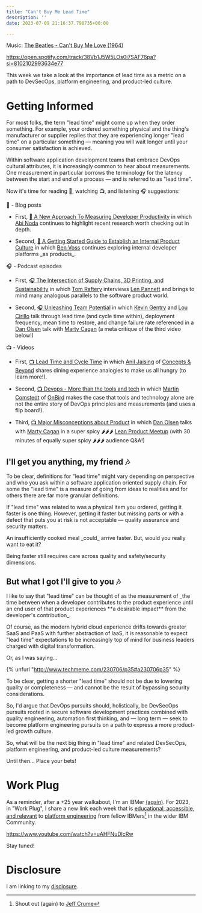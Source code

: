 ```yaml
---
title: "Can't Buy Me Lead Time"
description: ''
date: 2023-07-09 21:16:37.798735+00:00

---
```


 

Music: [The Beatles - Can't Buy Me Love (1964)](https://www.youtube.com/watch?v=TBSpmoA8V78)

https://open.spotify.com/track/38Vb1J5W5LOs0i7SAF76pa?si=8102102993634e77

This week we take a look at the importance of lead time as a metric on a path to DevSecOps, platform engineering, and product-led culture.

# Getting Informed

For most folks, the term "lead time" might come up when they order something. For example, your ordered something physical and the thing's manufacturer or supplier replies that they are experiencing longer "lead time" on a particular something — meaning you will wait longer until your consumer satisfaction is achieved.

Within software application development teams that embrace DevOps cultural attributes, it is increasingly common to hear about measurements. One measurement in particular borrows the terminology for the latency between the start and end of a process — and is referred to as "lead time".

Now it's time for reading 📖, watching 📺, and listening 🎧 suggestions:

📖 - Blog posts

- First, [📖 A New Approach To Measuring Developer Productivity](https://newsletter.abinoda.com/p/measuring-developer-productivity) in which [Abi Noda](https://www.linkedin.com/in/abinoda/) continues to highlight recent research worth checking out in depth.

- Second, [📖 A Getting Started Guide to Establish an Internal Product Culture](https://platformengineering.substack.com/p/a-getting-started-guide-to-establish) in which [Ben Voss](https://www.linkedin.com/in/bwvoss/) continues exploring internal developer platforms \_as products\_.

🎧 - Podcast episodes

- First, [🎧 The Intersection of Supply Chains, 3D Printing, and Sustainability](https://www.digitalsupplychainpodcast.com/354320/13166690-the-intersection-of-supply-chains-3d-printing-and-sustainability-a-chat-with-len-pannett) in which [Tom Raftery](https://www.linkedin.com/in/tomraftery/) interviews [Len Pannett](https://www.linkedin.com/in/lenpannett/) and brings to mind many analogous parallels to the software product world.

- Second, [🎧 Unleashing Team Potential](https://open.spotify.com/episode/7tFrQx62ZpLKnvWwcAS6QZ?si=cYyVFrhdSnSx2WDgN8FgbA) in which [Kevin Gentry](https://www.linkedin.com/in/kevingentry/) and [Lou Cirillo](https://www.linkedin.com/in/louis-cirillo/) talk through lead time (and cycle time within), deployment frequency, mean time to restore, and change failure rate referenced in a [Dan Olsen](https://www.linkedin.com/in/danolsen98/) talk with [Marty Cagan](https://www.linkedin.com/in/cagan/) (a meta critique of the third video below!)

📺 - Videos

- First, [📺 Lead Time and Cycle Time](https://www.youtube.com/watch?v=XmMgUq-4MHw) in which [Anil Jaising](https://www.linkedin.com/in/aniljaising/) of [Concepts & Beyond](https://conceptsandbeyond.com) shares dining experience analogies to make us all hungry (to learn more!).

- Second, [📺 Devops - More than the tools and tech](https://www.youtube.com/watch?v=WwOqHjPXqQ0) in which [Martin Comstedt](https://www.linkedin.com/in/martincomstedt/) of [OnBird](https://www.onbird.se/) makes the case that tools and technology alone are not the entire story of DevOps principles and measurements (and uses a flip board!).

- Third, [📺 Major Misconceptions about Product](https://www.youtube.com/watch?v=gAUaciDqimw) in which [Dan Olsen](https://www.linkedin.com/in/danolsen98/) talks with [Marty Cagan](https://www.linkedin.com/in/cagan/) in a super spicy 🌶️🌶️🌶️ [Lean Product Meetup](https://dan-olsen.com/meetup/) (with 30 minutes of equally super spicy 🌶️🌶️🌶️ audience Q&A!)

## I'll get you anything, my friend 🎶

To be clear, definitions for "lead time" might vary depending on perspective and who you ask within a software application oriented supply chain. For some the "lead time" is a measure of going from ideas to realities and for others there are far more granular definitions.

If "lead time" was related to was a physical item you ordered, getting it faster is one thing. However, getting it faster but missing parts or with a defect that puts you at risk is not acceptable — quality assurance and security matters.

An insufficiently cooked meal \_could\_ arrive faster. But, would you really want to eat it?

Being faster still requires care across quality and safety/security dimensions. 

## But what I got I'll give to you 🎶

I like to say that "lead time" can be thought of as the measurement of \_the time between when a developer contributes to the product experience until an end user of that product experiences \*\*a desirable impact\*\* from the developer's contribution\_. 

Of course, as the modern hybrid cloud experience drifts towards greater SaaS and PaaS with further abstraction of IaaS, it is reasonable to expect "lead time" expectations to be increasingly top of mind for business leaders charged with digital transformation.

Or, as I was saying...



{% unfurl "http://www.techmeme.com/230706/p35#a230706p35" %}

To be clear, getting a shorter "lead time" should not be due to lowering quality or completeness — and cannot be the result of bypassing security considerations. 

So, I'd argue that DevOps pursuits should, holistically, be DevSecOps pursuits rooted in secure software development practices combined with quality engineering, automation first thinking, and — long term — seek to become platform engineering pursuits on a path to express a more product-led growth culture.

So, what will be the next big thing in "lead time" and related DevSecOps, platform engineering, and product-led culture measurements?

Until then… Place your bets!

# Work Plug

As a reminder, after a +25 year walkabout, I'm an IBMer [(again)](https://jaycuthrell.com/about/). For 2023, in "Work Plug", I share a new link each week that is [educational, accessible, and relevant](https://www.youtube.com/watch?v=uAHFNuDlcRw) to [platform engineering](https://www.ibm.com/consulting/platform-engineering-services) from fellow IBMers[^IBMer] in the wider IBM Community.

https://www.youtube.com/watch?v=uAHFNuDlcRw

Stay tuned!

# Disclosure

I am linking to my [disclosure](https://jaycuthrell.com/disclosure/).

[^IBMer]: Shout out (again) to [Jeff Crume](https://www.linkedin.com/in/jeffcrume/)